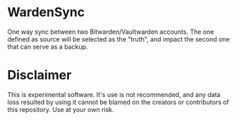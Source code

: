 # WardenSync

One way sync between two Bitwarden/Vaultwarden accounts. The one defined as source will be selected as the "truth", and impact the second one that can serve as a backup.

# Disclaimer

This is experimental software. It's use is not recommended, and any data loss resulted by using it cannot be blamed on the creators or contributors of this repository. Use at your own risk.